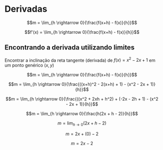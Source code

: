 # Derivadas

$$m = \lim_{h \rightarrow 0}{\frac{f(x+h) - f(x)}{h}}$$

$$f'(x) = \lim_{h \rightarrow 0}{\frac{f(x+h) - f(x)}{h}}$$

## Encontrando a derivada utilizando limites

Encontrar a inclinação da reta tangente (derivada) de $f(x) = x^2 - 2x + 1$ em um ponto genérico $(x,y)$

$$m = \lim_{h \rightarrow 0}{\frac{f(x+h) - f(x)}{h}}$$

$$m = \lim_{h \rightarrow 0}{\frac{((x+h)^2 - 2(x+h) + 1) - (x^2 - 2x + 1)}{h}}$$

$$m = \lim_{h \rightarrow 0}{\frac{((x^2 + 2xh + h^2) + (-2x - 2h + 1) - (x^2 - 2x + 1)}{h}}$$

$$m = \lim_{h \rightarrow 0}{\frac{h(2x + h - 2)}{h}}$$

$$m = \lim_{h \rightarrow 0}{(2x + h - 2)}$$

$$m = 2x + (0) - 2$$

$$m = 2x - 2$$

